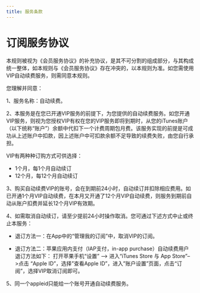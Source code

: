 ```yaml
---
title: 服务条款
---
```

# 订阅服务协议

本规则被视为《会员服务协议》的补充协议，是其不可分割的组成部分，与其构成统一整体，如本规则与《会员服务协议》存在冲突的，以本规则为准。如您需使用VIP自动续费服务，则需同意本规则。

您理解并同意：

1、服务名称：自动续费。

2、本服务是在您已开通VIP服务的前提下，为您提供的自动续费服务。如您开通VIP服务，则视为您授权VIP有权在您的VIP服务即将到期时，从您的iTunes账户（以下统称“账户”）余额中代扣下一个计费周期包月费。该服务实现的前提是可成功从上述账户中扣款，因上述账户中可扣款余额不足导致的续费失败，由您自行承担。

VIP有两种种订购方式可供选择：

- 1个月，每1个月自动续订
- 12个月，每12个月自动续订

3、购买自动续费VIP的账号，会在到期前24小时，自动续订并扣除相应费用。如已开通1个月VIP自动续费，在本月又开通了12个月VIP自动续费，则服务到期前自动从账户扣费并延长12个月VIP有效期。

4、如需取消自动续订，请至少提前24小时操作取消。您可通过下述方式中止或终止本服务：

- 退订方法一：在App中的“管理我的订阅”中，取消VIP的订阅。

- 退订方法二：苹果应用内支付（IAP支付，in-app purchase）自动续费用户退订方法如下： 打开苹果手机“设置” –> 进入“iTunes Store 与 App Store”–>点击 “Apple ID”，选择”查看Apple ID”，进入”账户设置”页面，点击“订阅”，选择VIP取消订阅即可。

5、同一个appleid只能给一个账号开通自动续费服务。
